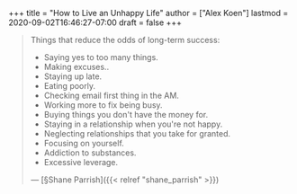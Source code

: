 +++
title = "How to Live an Unhappy Life"
author = ["Alex Koen"]
lastmod = 2020-09-02T16:46:27-07:00
draft = false
+++

> Things that reduce the odds of long-term success:
>
> -   Saying yes to too many things.
> -   Making excuses..
> -   Staying up late.
> -   Eating poorly.
> -   Checking email first thing in the AM.
> -   Working more to fix being busy.
> -   Buying things you don't have the money for.
> -   Staying in a relationship when you're not happy.
> -   Neglecting relationships that you take for granted.
> -   Focusing on yourself.
> -   Addiction to substances.
> -   Excessive leverage.
>
> — [§Shane Parrish]({{< relref "shane_parrish" >}})
